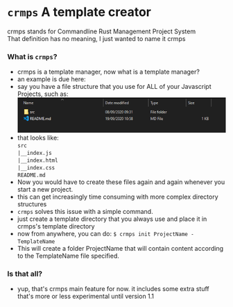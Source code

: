 # `crmps` A template creator
crmps stands for Commandline Rust Management Project System  
That definition has no meaning, I just wanted to name it crmps

### What is `crmps`?
- crmps is a template manager, now what is a template manager?
- an example is due here:
- say you have a file structure that you use for ALL of your Javascript Projects, such as:
![File Structure](https://github.com/Abdul-Muiz-Iqbal/crmps/blob/master/structure.PNG)
- that looks like:  
`src` </br>
`|__index.js`</br>
`|__index.html`</br>
`|__index.css` </br>
`README.md`  
- Now you would have to create these files again and again whenever you start a new project.
- this can get increasingly time consuming with more complex directory structures
- `crmps` solves this issue with a simple command.
- just create a template directory that you always use and place it in crmps's template directory
- now from anywhere, you can do:
`$ crmps init ProjectName -TemplateName`  
- This will create a folder ProjectName that will contain content according to the TemplateName file specified.

### Is that all?
- yup, that's crmps main feature for now. it includes some extra stuff that's more or less experimental until version 1.1
